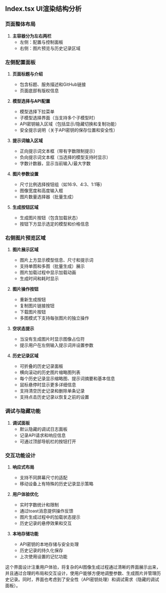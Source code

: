 ## Index.tsx UI渲染结构分析

### 页面整体布局

1. **主容器分为左右两栏**
   - 左侧：配置与控制面板
   - 右侧：图片预览与历史记录区域

### 左侧配置面板

1. **页面标题与介绍**
   - 包含标题、服务描述和GitHub链接
   - 页面底部有版权信息

2. **模型选择与API配置**
   - 模型选择下拉菜单
   - 子模型选择界面（当支持多个子模型时）
   - API密钥输入区域（包括显示/隐藏切换和复制功能）
   - 安全提示说明（关于API密钥的保存位置和安全性）

3. **提示词输入区域**
   - 正向提示词文本框（带有字数限制提示）
   - 负向提示词文本框（当选择的模型支持时显示）
   - 字数计数器，显示当前输入/最大字数

4. **图片参数设置**
   - 尺寸比例选择按钮组（如16:9、4:3、1:1等）
   - 图像宽度和高度输入框
   - 图片数量选择器（批量生成）

5. **生成按钮区域**
   - 生成图片按钮（包含加载状态）
   - 按钮下方显示选定的模型和价格信息

### 右侧图片预览区域

1. **图片展示区域**
   - 图片上方显示模型信息、尺寸和提示词
   - 支持单图和多图（批量生成）展示
   - 图片加载过程中显示加载动画
   - 生成时间和耗时显示

2. **图片操作按钮**
   - 重新生成按钮
   - 复制图片链接按钮
   - 下载图片按钮
   - 多图模式下支持每张图片的独立操作

3. **空状态提示**
   - 当没有生成图片时显示图像占位符
   - 提示用户在左侧输入提示词并设置参数

4. **历史记录区域**
   - 可折叠的历史记录面板
   - 横向滚动的历史图片缩略图列表
   - 每个历史记录显示缩略图、提示词摘要和基本信息
   - 鼠标悬停时显示更多详细信息
   - 支持清空历史记录和删除单条记录
   - 支持点击历史记录以恢复之前的设置

### 调试与隐藏功能

1. **调试面板**
   - 默认隐藏的调试日志面板
   - 记录API请求和响应信息
   - 可通过顶部导航栏的按钮打开

### 交互功能设计

1. **响应式布局**
   - 支持不同屏幕尺寸的适配
   - 移动设备上有特殊的历史记录显示策略

2. **用户体验优化**
   - 实时字数统计和限制
   - 通过toast消息提供操作反馈
   - 图片生成过程中的加载状态提示
   - 历史记录的悬停效果和交互

3. **本地存储功能**
   - API密钥的本地存储与安全处理
   - 历史记录的持久化保存
   - 上次使用设置的记忆功能

这个界面设计注重用户体验，将复杂的AI图像生成过程通过清晰的界面展示出来，并且通过合理的布局和交互设计，使用户能够方便地调整参数、生成图片并管理历史记录。同时，界面也考虑到了安全性（API密钥处理）和调试需求（隐藏的调试面板）。
